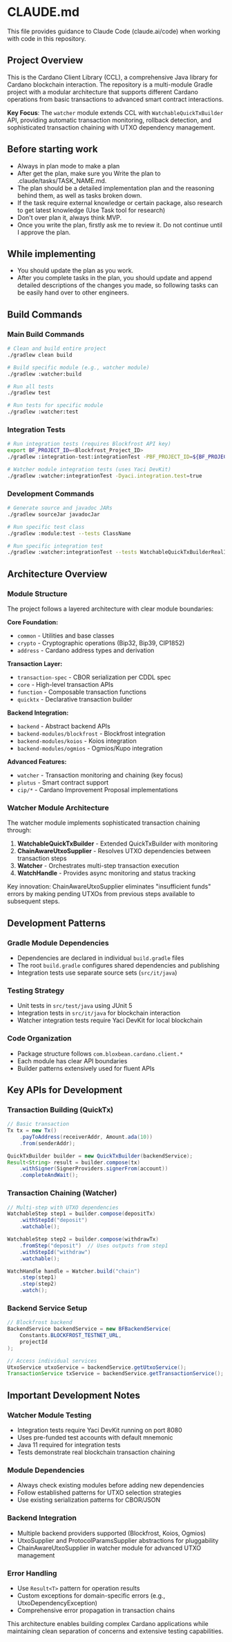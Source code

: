 # CLAUDE.md

This file provides guidance to Claude Code (claude.ai/code) when working with code in this repository.

## Project Overview

This is the Cardano Client Library (CCL), a comprehensive Java library for Cardano blockchain interaction. The repository is a multi-module Gradle project with a modular architecture that supports different Cardano operations from basic transactions to advanced smart contract interactions.

**Key Focus**: The `watcher` module extends CCL with `WatchableQuickTxBuilder` API, providing automatic transaction monitoring, rollback detection, and sophisticated transaction chaining with UTXO dependency management.

## Before starting work
- Always in plan mode to make a plan
- After get the plan, make sure you Write the plan to .claude/tasks/TASK_NAME.md.
- The plan should be a detailed implementation plan and the reasoning behind them, as well as tasks broken down.
- If the task require external knowledge or certain package, also research to get latest knowledge (Use Task tool for research)
- Don't over plan it, always think MVP.
- Once you write the plan, firstly ask me to review it. Do not continue until I approve the plan.

## While implementing
- You should update the plan as you work.
- After you complete tasks in the plan, you should update and append detailed descriptions of the changes you made, so following tasks can be easily hand over to other engineers.

## Build Commands

### Main Build Commands
```bash
# Clean and build entire project
./gradlew clean build

# Build specific module (e.g., watcher module)
./gradlew :watcher:build

# Run all tests
./gradlew test

# Run tests for specific module
./gradlew :watcher:test
```

### Integration Tests
```bash
# Run integration tests (requires Blockfrost API key)
export BF_PROJECT_ID=<Blockfrost_Project_ID>
./gradlew :integration-test:integrationTest -PBF_PROJECT_ID=${BF_PROJECT_ID}

# Watcher module integration tests (uses Yaci DevKit)
./gradlew :watcher:integrationTest -Dyaci.integration.test=true
```

### Development Commands
```bash
# Generate source and javadoc JARs
./gradlew sourceJar javadocJar

# Run specific test class
./gradlew :module:test --tests ClassName

# Run specific integration test
./gradlew :watcher:integrationTest --tests WatchableQuickTxBuilderRealIntegrationTest
```

## Architecture Overview

### Module Structure
The project follows a layered architecture with clear module boundaries:

**Core Foundation:**
- `common` - Utilities and base classes
- `crypto` - Cryptographic operations (Bip32, Bip39, CIP1852)
- `address` - Cardano address types and derivation

**Transaction Layer:**
- `transaction-spec` - CBOR serialization per CDDL spec
- `core` - High-level transaction APIs
- `function` - Composable transaction functions
- `quicktx` - Declarative transaction builder

**Backend Integration:**
- `backend` - Abstract backend APIs
- `backend-modules/blockfrost` - Blockfrost integration
- `backend-modules/koios` - Koios integration
- `backend-modules/ogmios` - Ogmios/Kupo integration

**Advanced Features:**
- `watcher` - Transaction monitoring and chaining (key focus)
- `plutus` - Smart contract support
- `cip/*` - Cardano Improvement Proposal implementations

### Watcher Module Architecture

The watcher module implements sophisticated transaction chaining through:

1. **WatchableQuickTxBuilder** - Extended QuickTxBuilder with monitoring
2. **ChainAwareUtxoSupplier** - Resolves UTXO dependencies between transaction steps
3. **Watcher** - Orchestrates multi-step transaction execution
4. **WatchHandle** - Provides async monitoring and status tracking

Key innovation: ChainAwareUtxoSupplier eliminates "insufficient funds" errors by making pending UTXOs from previous steps available to subsequent steps.

## Development Patterns

### Gradle Module Dependencies
- Dependencies are declared in individual `build.gradle` files
- The root `build.gradle` configures shared dependencies and publishing
- Integration tests use separate source sets (`src/it/java`)

### Testing Strategy
- Unit tests in `src/test/java` using JUnit 5
- Integration tests in `src/it/java` for blockchain interaction
- Watcher integration tests require Yaci DevKit for local blockchain

### Code Organization
- Package structure follows `com.bloxbean.cardano.client.*`
- Each module has clear API boundaries
- Builder patterns extensively used for fluent APIs

## Key APIs for Development

### Transaction Building (QuickTx)
```java
// Basic transaction
Tx tx = new Tx()
    .payToAddress(receiverAddr, Amount.ada(10))
    .from(senderAddr);

QuickTxBuilder builder = new QuickTxBuilder(backendService);
Result<String> result = builder.compose(tx)
    .withSigner(SignerProviders.signerFrom(account))
    .completeAndWait();
```

### Transaction Chaining (Watcher)
```java
// Multi-step with UTXO dependencies
WatchableStep step1 = builder.compose(depositTx)
    .withStepId("deposit")
    .watchable();

WatchableStep step2 = builder.compose(withdrawTx)
    .fromStep("deposit")  // Uses outputs from step1
    .withStepId("withdraw")
    .watchable();

WatchHandle handle = Watcher.build("chain")
    .step(step1)
    .step(step2)
    .watch();
```

### Backend Service Setup
```java
// Blockfrost backend
BackendService backendService = new BFBackendService(
    Constants.BLOCKFROST_TESTNET_URL, 
    projectId
);

// Access individual services
UtxoService utxoService = backendService.getUtxoService();
TransactionService txService = backendService.getTransactionService();
```

## Important Development Notes

### Watcher Module Testing
- Integration tests require Yaci DevKit running on port 8080
- Uses pre-funded test accounts with default mnemonic
- Java 11 required for integration tests
- Tests demonstrate real blockchain transaction chaining

### Module Dependencies
- Always check existing modules before adding new dependencies
- Follow established patterns for UTXO selection strategies
- Use existing serialization patterns for CBOR/JSON

### Backend Integration
- Multiple backend providers supported (Blockfrost, Koios, Ogmios)
- UtxoSupplier and ProtocolParamsSupplier abstractions for pluggability
- ChainAwareUtxoSupplier in watcher module for advanced UTXO management

### Error Handling
- Use `Result<T>` pattern for operation results
- Custom exceptions for domain-specific errors (e.g., UtxoDependencyException)
- Comprehensive error propagation in transaction chains

This architecture enables building complex Cardano applications while maintaining clean separation of concerns and extensive testing capabilities.
